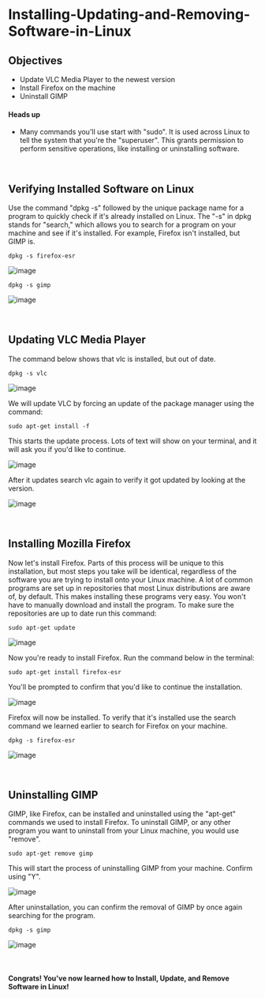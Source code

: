 # Installing-Updating-and-Removing-Software-in-Linux

<h2>Objectives</h2>

- Update VLC Media Player to the newest version
- Install Firefox on the machine
- Uninstall GIMP

<h4>Heads up</h4>

- Many commands you'll use start with "sudo". It is used across Linux to tell the system that you're the "superuser". This grants permission to perform sensitive operations, like installing or uninstalling software.

<br>

<h2>Verifying Installed Software on Linux</h2>

Use the command "dpkg -s" followed by the unique package name for a program to quickly check if it's already installed on Linux. The "-s" in dpkg stands for "search," which allows you to search for a program on your machine and see if it's installed. For example, Firefox isn't installed, but GIMP is.

    dpkg -s firefox-esr
![image](https://github.com/n8som/Installing-Updating-and-Removing-Software-in-Linux/assets/110139109/2d43e927-ad55-423c-8359-dae9babdee31)

    dpkg -s gimp
![image](https://github.com/n8som/Installing-Updating-and-Removing-Software-in-Linux/assets/110139109/3aa98e2d-7912-4d3a-a976-4ec14a36f039)

<br>

<h2>Updating VLC Media Player</h2>

The command below shows that vlc is installed, but out of date.

    dpkg -s vlc

![image](https://github.com/n8som/Installing-Updating-and-Removing-Software-in-Linux/assets/110139109/10724673-a1d1-42cf-99ee-09e973113eb7)

We will update VLC by forcing an update of the package manager using the command:

    sudo apt-get install -f

This starts the update process. Lots of text will show on your terminal, and it will ask you if you'd like to continue.

![image](https://github.com/n8som/Installing-Updating-and-Removing-Software-in-Linux/assets/110139109/60e86ffb-6625-43a2-b797-e359f3ab3bc2)

After it updates search vlc again to verify it got updated by looking at the version.

![image](https://github.com/n8som/Installing-Updating-and-Removing-Software-in-Linux/assets/110139109/1ccc710c-528a-4c87-a66a-83b119cb38b3)

<br>

<h2>Installing Mozilla Firefox</h2>

Now let's install Firefox. Parts of this process will be unique to this installation, but most steps you take will be identical, regardless of the software you are trying to install onto your Linux machine. A lot of common programs are set up in repositories that most Linux distributions are aware of, by default. This makes installing these programs very easy. You won't have to manually download and install the program. To make sure the repositories are up to date run this command:

    sudo apt-get update
    
![image](https://github.com/n8som/Installing-Updating-and-Removing-Software-in-Linux/assets/110139109/c4e8b1d4-89a6-4e70-ad70-6a94bf1c036e)

Now you're ready to install Firefox. Run the command below in the terminal:

    sudo apt-get install firefox-esr

You'll be prompted to confirm that you'd like to continue the installation.

![image](https://github.com/n8som/Installing-Updating-and-Removing-Software-in-Linux/assets/110139109/5df03198-b2b2-4d8d-8dc3-9c206a0c3131)

Firefox will now be installed. To verify that it's installed use the search command we learned earlier to search for Firefox on your machine.

    dpkg -s firefox-esr

![image](https://github.com/n8som/Installing-Updating-and-Removing-Software-in-Linux/assets/110139109/381d0821-c532-4b76-862d-0910da547f3f)

<br>

<h2>Uninstalling GIMP</h2>  

GIMP, like Firefox, can be installed and uninstalled using the "apt-get" commands we used to install Firefox. To uninstall GIMP, or any other program you want to uninstall from your Linux machine, you would use "remove".

    sudo apt-get remove gimp

This will start the process of uninstalling GIMP from your machine. Confirm using "Y". 

![image](https://github.com/n8som/Installing-Updating-and-Removing-Software-in-Linux/assets/110139109/9b3a0543-95aa-4af1-b755-68658c66d200)

After uninstallation, you can confirm the removal of GIMP by once again searching for the program.

    dpkg -s gimp

![image](https://github.com/n8som/Installing-Updating-and-Removing-Software-in-Linux/assets/110139109/b3debcc9-d1c3-445b-8b66-2ec84b8bfa45)

<br>

<h4>Congrats! You've now learned how to Install, Update, and Remove Software in Linux!</h4>
